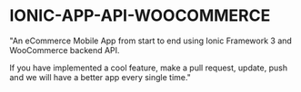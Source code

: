 # IONIC-APP-API-WOOCOMMERCE 

"An eCommerce Mobile App from start to end using Ionic Framework 3 and WooCommerce backend API.

If you have implemented a cool feature, make a pull request, update, push and we will have a better app every single time."
